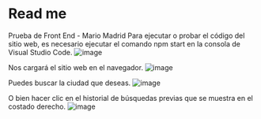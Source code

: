 # Read me
Prueba de Front End - Mario Madrid
Para ejecutar o probar el código del sitio web, es necesario ejecutar el comando npm start en la consola de Visual Studio Code.
![image](https://user-images.githubusercontent.com/67617721/224407667-c98648a7-ba57-4686-86dc-796497afe94d.png)

Nos cargará el sitio web en el navegador.
![image](https://user-images.githubusercontent.com/67617721/224411985-dfb56be4-1af4-4f3a-bb2d-1a36e75f7108.png)

Puedes buscar la ciudad que deseas.
![image](https://user-images.githubusercontent.com/67617721/224412018-20667465-101f-4b5d-bc51-58ad11dd5159.png)

O bien hacer clic en el historial de búsquedas previas que se muestra en el costado derecho.
![image](https://user-images.githubusercontent.com/67617721/224412126-6e807dc7-61c6-4c50-8c78-ad6b927334c5.png)

